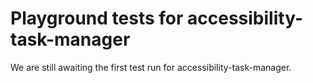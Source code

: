# Playground tests for accessibility-task-manager
We are still awaiting the first test run for accessibility-task-manager.
